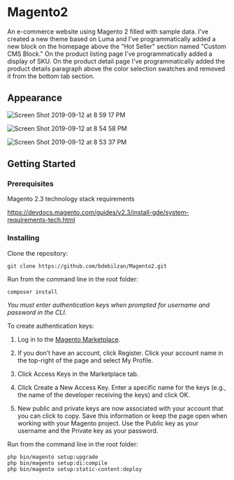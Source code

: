 # Magento2
An e-commerce website using Magento 2 filled with sample data. I've created a new theme based on Luma and I've programmatically added a new block on the homepage above the "Hot Seller" section named "Custom CMS Block." On the product listing page I've programmatically added a display of SKU. On the product detail page I've programmatically added the product details paragraph above the color selection swatches and removed it from the bottom tab section.

## Appearance

![Screen Shot 2019-09-12 at 8 59 17 PM](https://user-images.githubusercontent.com/25471394/64836768-4cb62580-d5a0-11e9-88ce-341383a227ca.png)

![Screen Shot 2019-09-12 at 8 54 58 PM](https://user-images.githubusercontent.com/25471394/64836647-beda3a80-d59f-11e9-831e-540186cb6e9a.png)

![Screen Shot 2019-09-12 at 8 53 37 PM](https://user-images.githubusercontent.com/25471394/64836650-c26dc180-d59f-11e9-9143-41a897b118ca.png)

## Getting Started

### Prerequisites

Magento 2.3 technology stack requirements

<https://devdocs.magento.com/guides/v2.3/install-gde/system-requirements-tech.html>

### Installing

Clone the repository:

    git clone https://github.com/bdebilzan/Magento2.git

Run from the command line in the root folder:

    composer install

*You must enter authentication keys when prompted for username and password in the CLI.*

To create authentication keys:

1) Log in to the [Magento Marketplace](https://marketplace.magento.com).

2) If you don’t have an account, click Register. Click your account name in the top-right of the page and select My Profile.

3) Click Access Keys in the Marketplace tab.

4) Click Create a New Access Key. Enter a specific name for the keys (e.g., the name of the developer receiving the keys) and click OK.

5) New public and private keys are now associated with your account that you can click to copy. Save this information or keep the page open when working with 	your Magento project. Use the Public key as your username and the Private key as your password.

Run from the command line in the root folder:

    php bin/magento setup:upgrade
    php bin/magento setup:di:compile
    php bin/magento setup:static-content:deploy
